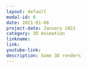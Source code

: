 ```yaml
---
layout: default
modal-id: 6
date: 2021-01-08
project-date: January 2021
category: 3D Animation
linkname: 
link:
youtube-link:
description: Some 3D renders
---
```

